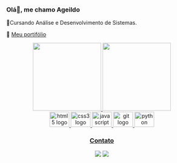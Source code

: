 ### Olá👋, me chamo Ageildo

🚀Cursando Análise e Desenvolvimento de Sistemas. 

📌 [Meu portifólio]()


<div align="center">

<div>
<a href="https://github.com/Ageildo">
<img loading="lazy" height="180em" src="https://github-readme-stats.vercel.app/api/top-langs/?username=Ageildo&layout=compact&langs_count=7&theme=dracula"/>
<img loading="lazy" height="180em" src="https://github-readme-stats.vercel.app/api?username=Ageildo&show_icons=true&theme=dracula&include_all_commits=true&count_private=true"/>
</div>


<img src="https://cdn.jsdelivr.net/gh/devicons/devicon@latest/icons/html5/html5-original-wordmark.svg" height="40" width="52" alt="html5 logo" />
<img src="https://cdn.jsdelivr.net/gh/devicons/devicon@latest/icons/css3/css3-original-wordmark.svg" height="40" width="52" alt="css3 logo" />
<img src="https://cdn.jsdelivr.net/gh/devicons/devicon@latest/icons/javascript/javascript-original.svg" height="40" width="52" alt="javascript logo" />
<img src="https://cdn.jsdelivr.net/gh/devicons/devicon@latest/icons/git/git-original-wordmark.svg" height="40" width="52" alt="git logo" />
<img src="https://cdn.jsdelivr.net/gh/devicons/devicon@latest/icons/python/python-original-wordmark.svg" height="40" width="52" alt="python logo" />


### Contato
 
 <a href="https://www.linkedin.com/in/ageildo-vitorino/"> <img src="https://img.shields.io/badge/LinkedIn-0077B5?style=for-the-badge&logo=linkedin&logoColor=white" /></a>
 <a href = "mailto:ageildov@gmail.com"><img src="https://img.shields.io/badge/-Gmail-%23333?style=for-the-badge&logo=gmail&logoColor=white" target="_blank"></a>

</div>
